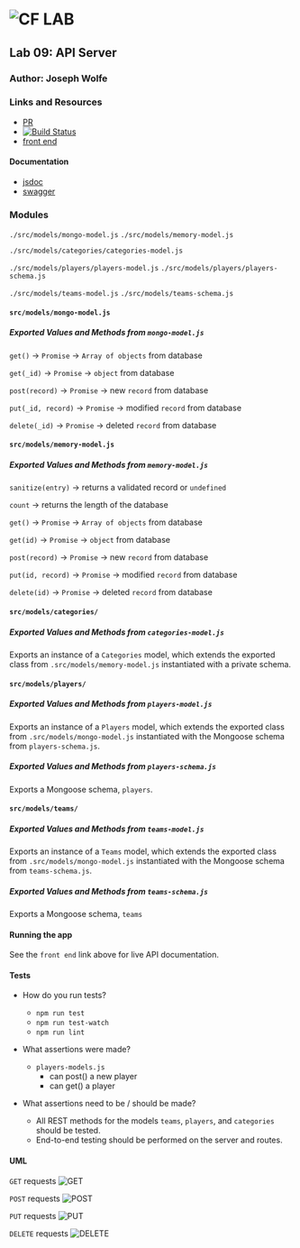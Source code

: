 ![CF](http://i.imgur.com/7v5ASc8.png) LAB
=================================================

## Lab 09: API Server

### Author: Joseph Wolfe

### Links and Resources
* [PR](https://github.com/charmedsatyr-401-advanced-javascript/lab-09/pull/1)
* [![Build Status](https://travis-ci.org/charmedsatyr-401-advanced-javascript/lab-09.svg?branch=submission)](https://travis-ci.org/charmedsatyr-401-advanced-javascript/lab-09)
* [front end](https://hidden-escarpment-25308.herokuapp.com)

#### Documentation
* [jsdoc](./docs/index.html)
* [swagger](./api/v1/doc)

### Modules
`./src/models/mongo-model.js`
`./src/models/memory-model.js`

`./src/models/categories/categories-model.js`

`./src/models/players/players-model.js`
`./src/models/players/players-schema.js`

`./src/models/teams-model.js`
`./src/models/teams-schema.js`

#### `src/models/mongo-model.js`
##### Exported Values and Methods from `mongo-model.js`
`get()` -> `Promise` -> `Array of objects` from database

`get(_id)` -> `Promise` -> `object` from database

`post(record)` -> `Promise` -> new `record` from database

`put(_id, record)` -> `Promise` -> modified `record` from database

`delete(_id)` -> `Promise` -> deleted `record` from database

#### `src/models/memory-model.js`
##### Exported Values and Methods from `memory-model.js`
`sanitize(entry)` -> returns a validated record or `undefined`

`count` -> returns the length of the database

`get()` -> `Promise` -> `Array of objects` from database

`get(id)` -> `Promise` -> `object` from database

`post(record)` -> `Promise` -> new `record` from database

`put(id, record)` -> `Promise` -> modified `record` from database

`delete(id)` -> `Promise` -> deleted `record` from database


#### `src/models/categories/`
##### Exported Values and Methods from `categories-model.js`
Exports an instance of a `Categories` model, which extends the exported class from `.src/models/memory-model.js` instantiated with a private schema.

#### `src/models/players/`
##### Exported Values and Methods from `players-model.js`
Exports an instance of a `Players` model, which extends the exported class from `.src/models/mongo-model.js` instantiated with the Mongoose schema from `players-schema.js`.

##### Exported Values and Methods from `players-schema.js`
Exports a Mongoose schema, `players`.

#### `src/models/teams/`
##### Exported Values and Methods from `teams-model.js`
Exports an instance of a `Teams` model, which extends the exported class from `.src/models/mongo-model.js` instantiated with the Mongoose schema from `teams-schema.js`.

##### Exported Values and Methods from `teams-schema.js`
Exports a Mongoose schema, `teams`

#### Running the app
See the `front end` link above for live API documentation.

#### Tests
* How do you run tests?
  * `npm run test`
  * `npm run test-watch`
  * `npm run lint`

* What assertions were made?
  * `players-models.js`
    * can post() a new player
    * can get() a player


* What assertions need to be / should be made?
  * All REST methods for the models `teams`, `players`, and `categories` should be tested.
  * End-to-end testing should be performed on the server and routes.


#### UML
`GET` requests
![GET](./docs/assets/get.jpg)

`POST` requests
![POST](./docs/assets/post.jpg)

`PUT` requests
![PUT](./docs/assets/put.jpg)

`DELETE` requests
![DELETE](./docs/assets/delete.jpg)
